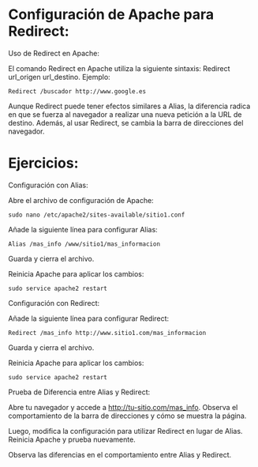# Configuración de Apache para Redirect:

Uso de Redirect en Apache:

El comando Redirect en Apache utiliza la siguiente sintaxis: Redirect url_origen url_destino. Ejemplo:

```
Redirect /buscador http://www.google.es
```

Aunque Redirect puede tener efectos similares a Alias, la diferencia radica en que se fuerza al navegador a realizar una nueva petición a la URL de destino. Además, al usar Redirect, se cambia la barra de direcciones del navegador.

# Ejercicios:

Configuración con Alias:

Abre el archivo de configuración de Apache:

```
sudo nano /etc/apache2/sites-available/sitio1.conf
```

Añade la siguiente línea para configurar Alias:

```
Alias /mas_info /www/sitio1/mas_informacion
```

Guarda y cierra el archivo.

Reinicia Apache para aplicar los cambios:

```
sudo service apache2 restart
```

Configuración con Redirect:

Añade la siguiente línea para configurar Redirect:

```
Redirect /mas_info http://www.sitio1.com/mas_informacion
```

Guarda y cierra el archivo.

Reinicia Apache para aplicar los cambios:

```
sudo service apache2 restart
```

Prueba de Diferencia entre Alias y Redirect:

Abre tu navegador y accede a http://tu-sitio.com/mas_info. Observa el comportamiento de la barra de direcciones y cómo se muestra la página.

Luego, modifica la configuración para utilizar Redirect en lugar de Alias. Reinicia Apache y prueba nuevamente.

Observa las diferencias en el comportamiento entre Alias y Redirect.
